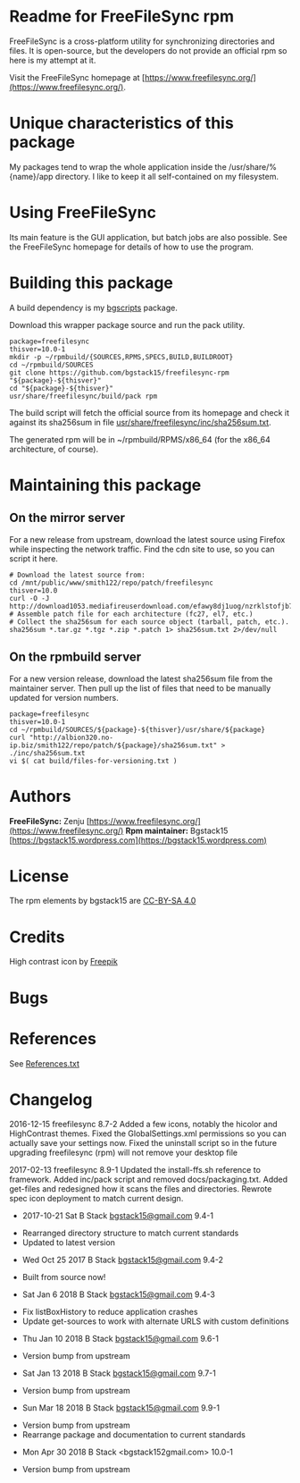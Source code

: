 # Readme for FreeFileSync rpm
FreeFileSync is a cross-platform utility for synchronizing directories and files. It is open-source, but the developers do not provide an official rpm so here is my attempt at it.

Visit the FreeFileSync homepage at [https://www.freefilesync.org/](https://www.freefilesync.org/).

# Unique characteristics of this package
My packages tend to wrap the whole application inside the /usr/share/%{name}/app directory. I like to keep it all self-contained on my filesystem.

# Using FreeFileSync
Its main feature is the GUI application, but batch jobs are also possible. See the FreeFileSync homepage for details of how to use the program.

# Building this package
A build dependency is my [bgscripts](https://github.com/bgstack15/bgscripts) package.

Download this wrapper package source and run the pack utility.

    package=freefilesync
    thisver=10.0-1
    mkdir -p ~/rpmbuild/{SOURCES,RPMS,SPECS,BUILD,BUILDROOT}
    cd ~/rpmbuild/SOURCES
    git clone https://github.com/bgstack15/freefilesync-rpm "${package}-${thisver}"
    cd "${package}-${thisver}"
    usr/share/freefilesync/build/pack rpm

The build script will fetch the official source from its homepage and check it against its sha256sum in file [usr/share/freefilesync/inc/sha256sum.txt](usr/share/freefilesync/inc/sha256sum.txt).

The generated rpm will be in ~/rpmbuild/RPMS/x86_64 (for the x86_64 architecture, of course).

# Maintaining this package

## On the mirror server
For a new release from upstream, download the latest source using Firefox while inspecting the network traffic. Find the cdn site to use, so you can script it here.

    # Download the latest source from:
    cd /mnt/public/www/smith122/repo/patch/freefilesync
    thisver=10.0
    curl -O -J http://download1053.mediafireuserdownload.com/efawy8dj1uog/nzrklstofjb7xa6/FreeFileSync_${thisver}_Source.zip
    # Assemble patch file for each architecture (fc27, el7, etc.)
    # Collect the sha256sum for each source object (tarball, patch, etc.).
    sha256sum *.tar.gz *.tgz *.zip *.patch 1> sha256sum.txt 2>/dev/null

## On the rpmbuild server
For a new version release, download the latest sha256sum file from the maintainer server. Then pull up the list of files that need to be manually updated for version numbers.

    package=freefilesync
    thisver=10.0-1
    cd ~/rpmbuild/SOURCES/${package}-${thisver}/usr/share/${package}
    curl "http://albion320.no-ip.biz/smith122/repo/patch/${package}/sha256sum.txt" > ./inc/sha256sum.txt
    vi $( cat build/files-for-versioning.txt )

# Authors
**FreeFileSync:** Zenju [https://www.freefilesync.org/](https://www.freefilesync.org/)
**Rpm maintainer:** Bgstack15 [https://bgstack15.wordpress.com](https://bgstack15.wordpress.com)

# License
The rpm elements by bgstack15 are [CC-BY-SA 4.0](https://creativecommons.org/licenses/by-sa/4.0/)

# Credits
High contrast icon by [Freepik](http://www.flaticon.com/packs/extended-ui)

# Bugs

# References
See [References.txt](usr/share/doc/freefilesync/References.txt)

# Changelog
2016-12-15 freefilesync 8.7-2
Added a few icons, notably the hicolor and HighContrast themes.
Fixed the GlobalSettings.xml permissions so you can actually save your settings now.
Fixed the uninstall script so in the future upgrading freefilesync (rpm) will not remove your desktop file

2017-02-13 freefilesync 8.9-1
Updated the install-ffs.sh reference to framework.
Added inc/pack script and removed docs/packaging.txt.
Added get-files and redesigned how it scans the files and directories.
Rewrote spec icon deployment to match current design.

* 2017-10-21 Sat B Stack <bgstack15@gmail.com> 9.4-1
- Rearranged directory structure to match current standards
- Updated to latest version

* Wed Oct 25 2017 B Stack <bgstack15@gmail.com> 9.4-2
- Built from source now!

* Sat Jan  6 2018 B Stack <bgstack15@gmail.com> 9.4-3
- Fix listBoxHistory to reduce application crashes
- Update get-sources to work with alternate URLS with custom definitions

* Thu Jan 10 2018 B Stack <bgstack15@gmail.com> 9.6-1
- Version bump from upstream

* Sat Jan 13 2018 B Stack <bgstack15@gmail.com> 9.7-1
- Version bump from upstream

* Sun Mar 18 2018 B Stack <bgstack15@gmail.com> 9.9-1
- Version bump from upstream
- Rearrange package and documentation to current standards

* Mon Apr 30 2018 B Stack <bgstack152gmail.com> 10.0-1
- Version bump from upstream
